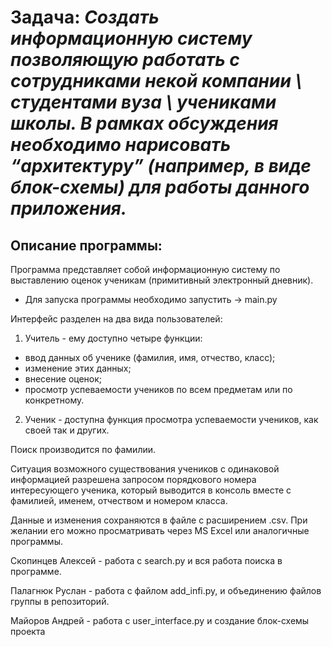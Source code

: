 # Задача: *Создать информационную систему позволяющую работать с сотрудниками некой компании \ студентами вуза \ учениками школы. В рамках обсуждения необходимо нарисовать “архитектуру” (например, в виде блок-схемы) для работы данного приложения.*

## Описание программы:

Программа представляет собой информационную систему по выставлению оценок ученикам (примитивный электронный дневник).

- Для запуска программы необходимо запустить -> main.py

Интерфейс разделен на два вида пользователей:
1. Учитель - ему доступно четыре функции:
- ввод данных об ученике (фамилия, имя, отчество, класс);
- изменение этих данных;
- внесение оценок;
- просмотр успеваемости учеников по всем предметам или по конкретному.

2. Ученик - доступна функция просмотра успеваемости учеников, как своей так и других.

Поиск производится по фамилии.

Ситуация возможного существования учеников с одинаковой информацией разрешена запросом порядкового номера интересующего ученика, который выводится в консоль вместе с фамилией, именем, отчеством и номером класса.

Данные и изменения сохраняются в файле с расширением .csv. При желании его можно просматривать через MS Excel или аналогичные программы.

Скопинцев Алексей - работа с search.py и вся работа поиска в программе.

Палагнюк Руслан - работа c файлом add_infi.py, и объединению файлов группы в репозиторий.

Майоров Андрей - работа с user_interface.py и создание блок-схемы проекта
